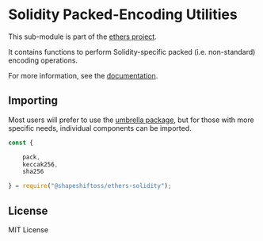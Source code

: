 Solidity Packed-Encoding Utilities
==================================

This sub-module is part of the [ethers project](https://github.com/ethers-io/ethers.js).

It contains functions to perform Solidity-specific packed (i.e. non-standard)
encoding operations.

For more information, see the [documentation](https://docs.ethers.io/v5/api/utils/hashing/#utils--solidity-hashing).

Importing
---------

Most users will prefer to use the [umbrella package](https://www.npmjs.com/package/ethers),
but for those with more specific needs, individual components can be imported.

```javascript
const {

    pack,
    keccak256,
    sha256

} = require("@shapeshiftoss/ethers-solidity");
```


License
-------

MIT License
